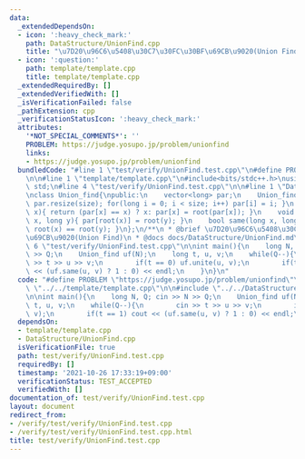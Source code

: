 ```yaml
---
data:
  _extendedDependsOn:
  - icon: ':heavy_check_mark:'
    path: DataStructure/UnionFind.cpp
    title: "\u7D20\u96C6\u5408\u30C7\u30FC\u30BF\u69CB\u9020(Union Find)"
  - icon: ':question:'
    path: template/template.cpp
    title: template/template.cpp
  _extendedRequiredBy: []
  _extendedVerifiedWith: []
  _isVerificationFailed: false
  _pathExtension: cpp
  _verificationStatusIcon: ':heavy_check_mark:'
  attributes:
    '*NOT_SPECIAL_COMMENTS*': ''
    PROBLEM: https://judge.yosupo.jp/problem/unionfind
    links:
    - https://judge.yosupo.jp/problem/unionfind
  bundledCode: "#line 1 \"test/verify/UnionFind.test.cpp\"\n#define PROBLEM \"https://judge.yosupo.jp/problem/unionfind\"\
    \n\n#line 1 \"template/template.cpp\"\n#include<bits/stdc++.h>\nusing namespace\
    \ std;\n#line 4 \"test/verify/UnionFind.test.cpp\"\n\n#line 1 \"DataStructure/UnionFind.cpp\"\
    \nclass Union_find{\npublic:\n    vector<long> par;\n    Union_find(long size){\
    \ par.resize(size); for(long i = 0; i < size; i++) par[i] = i; }\n    long root(long\
    \ x){ return (par[x] == x) ? x: par[x] = root(par[x]); }\n    void unite(long\
    \ x, long y){ par[root(x)] = root(y); }\n    bool same(long x, long y){ return\
    \ root(x) == root(y); }\n};\n/**\n * @brief \u7D20\u96C6\u5408\u30C7\u30FC\u30BF\
    \u69CB\u9020(Union Find)\n * @docs docs/DataStructure/UnionFind.md\n */\n#line\
    \ 6 \"test/verify/UnionFind.test.cpp\"\n\nint main(){\n    long N, Q; cin >> N\
    \ >> Q;\n    Union_find uf(N);\n    long t, u, v;\n    while(Q--){\n        cin\
    \ >> t >> u >> v;\n        if(t == 0) uf.unite(u, v);\n        if(t == 1) cout\
    \ << (uf.same(u, v) ? 1 : 0) << endl;\n    }\n}\n"
  code: "#define PROBLEM \"https://judge.yosupo.jp/problem/unionfind\"\n\n#include\
    \ \"../../template/template.cpp\"\n\n#include \"../../DataStructure/UnionFind.cpp\"\
    \n\nint main(){\n    long N, Q; cin >> N >> Q;\n    Union_find uf(N);\n    long\
    \ t, u, v;\n    while(Q--){\n        cin >> t >> u >> v;\n        if(t == 0) uf.unite(u,\
    \ v);\n        if(t == 1) cout << (uf.same(u, v) ? 1 : 0) << endl;\n    }\n}\n"
  dependsOn:
  - template/template.cpp
  - DataStructure/UnionFind.cpp
  isVerificationFile: true
  path: test/verify/UnionFind.test.cpp
  requiredBy: []
  timestamp: '2021-10-26 17:33:19+09:00'
  verificationStatus: TEST_ACCEPTED
  verifiedWith: []
documentation_of: test/verify/UnionFind.test.cpp
layout: document
redirect_from:
- /verify/test/verify/UnionFind.test.cpp
- /verify/test/verify/UnionFind.test.cpp.html
title: test/verify/UnionFind.test.cpp
---
```

